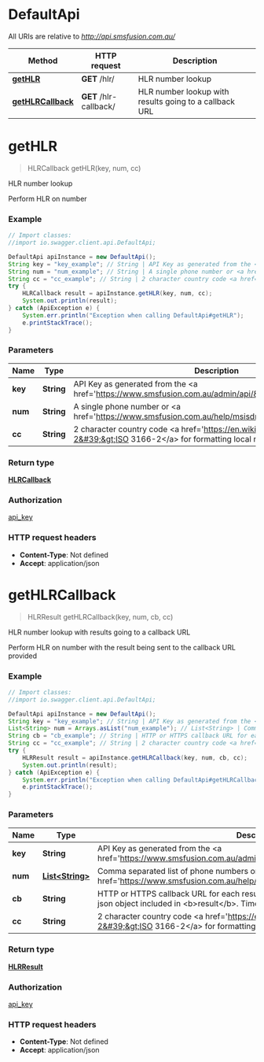 # DefaultApi

All URIs are relative to *http://api.smsfusion.com.au/*

Method | HTTP request | Description
------------- | ------------- | -------------
[**getHLR**](DefaultApi.md#getHLR) | **GET** /hlr/ | HLR number lookup
[**getHLRCallback**](DefaultApi.md#getHLRCallback) | **GET** /hlr-callback/ | HLR number lookup with results going to a callback URL


<a name="getHLR"></a>
# **getHLR**
> HLRCallback getHLR(key, num, cc)

HLR number lookup

Perform HLR on number

### Example
```java
// Import classes:
//import io.swagger.client.api.DefaultApi;

DefaultApi apiInstance = new DefaultApi();
String key = "key_example"; // String | API Key as generated from the <a href='https://www.smsfusion.com.au/admin/api/'>admin panel</a>
String num = "num_example"; // String | A single phone number or <a href='https://www.smsfusion.com.au/help/msisdn/'>MSDISDN</a>
String cc = "cc_example"; // String | 2 character country code <a href='https://en.wikipedia.org/wiki/ISO_3166-2'>ISO 3166-2</a> for formatting local numbers internationally
try {
    HLRCallback result = apiInstance.getHLR(key, num, cc);
    System.out.println(result);
} catch (ApiException e) {
    System.err.println("Exception when calling DefaultApi#getHLR");
    e.printStackTrace();
}
```

### Parameters

Name | Type | Description  | Notes
------------- | ------------- | ------------- | -------------
 **key** | **String**| API Key as generated from the &lt;a href&#x3D;&#39;https://www.smsfusion.com.au/admin/api/&#39;&gt;admin panel&lt;/a&gt; |
 **num** | **String**| A single phone number or &lt;a href&#x3D;&#39;https://www.smsfusion.com.au/help/msisdn/&#39;&gt;MSDISDN&lt;/a&gt; |
 **cc** | **String**| 2 character country code &lt;a href&#x3D;&#39;https://en.wikipedia.org/wiki/ISO_3166-2&#39;&gt;ISO 3166-2&lt;/a&gt; for formatting local numbers internationally | [optional]

### Return type

[**HLRCallback**](HLRCallback.md)

### Authorization

[api_key](../README.md#api_key)

### HTTP request headers

 - **Content-Type**: Not defined
 - **Accept**: application/json

<a name="getHLRCallback"></a>
# **getHLRCallback**
> HLRResult getHLRCallback(key, num, cb, cc)

HLR number lookup with results going to a callback URL

Perform HLR on number with the result being sent to the callback URL provided

### Example
```java
// Import classes:
//import io.swagger.client.api.DefaultApi;

DefaultApi apiInstance = new DefaultApi();
String key = "key_example"; // String | API Key as generated from the <a href='https://www.smsfusion.com.au/admin/api/'>admin panel</a>
List<String> num = Arrays.asList("num_example"); // List<String> | Comma separated list of phone numbers or <a href='https://www.smsfusion.com.au/help/msisdn/'>MSDISDN</a>'s
String cb = "cb_example"; // String | HTTP or HTTPS callback URL for each result. The result will be sent as POST with a json object included in <b>result</b>. Timeout for callbacks is set to 30 seconds
String cc = "cc_example"; // String | 2 character country code <a href='https://en.wikipedia.org/wiki/ISO_3166-2'>ISO 3166-2</a> for formatting local numbers internationally
try {
    HLRResult result = apiInstance.getHLRCallback(key, num, cb, cc);
    System.out.println(result);
} catch (ApiException e) {
    System.err.println("Exception when calling DefaultApi#getHLRCallback");
    e.printStackTrace();
}
```

### Parameters

Name | Type | Description  | Notes
------------- | ------------- | ------------- | -------------
 **key** | **String**| API Key as generated from the &lt;a href&#x3D;&#39;https://www.smsfusion.com.au/admin/api/&#39;&gt;admin panel&lt;/a&gt; |
 **num** | [**List&lt;String&gt;**](String.md)| Comma separated list of phone numbers or &lt;a href&#x3D;&#39;https://www.smsfusion.com.au/help/msisdn/&#39;&gt;MSDISDN&lt;/a&gt;&#39;s |
 **cb** | **String**| HTTP or HTTPS callback URL for each result. The result will be sent as POST with a json object included in &lt;b&gt;result&lt;/b&gt;. Timeout for callbacks is set to 30 seconds |
 **cc** | **String**| 2 character country code &lt;a href&#x3D;&#39;https://en.wikipedia.org/wiki/ISO_3166-2&#39;&gt;ISO 3166-2&lt;/a&gt; for formatting local numbers internationally | [optional]

### Return type

[**HLRResult**](HLRResult.md)

### Authorization

[api_key](../README.md#api_key)

### HTTP request headers

 - **Content-Type**: Not defined
 - **Accept**: application/json

